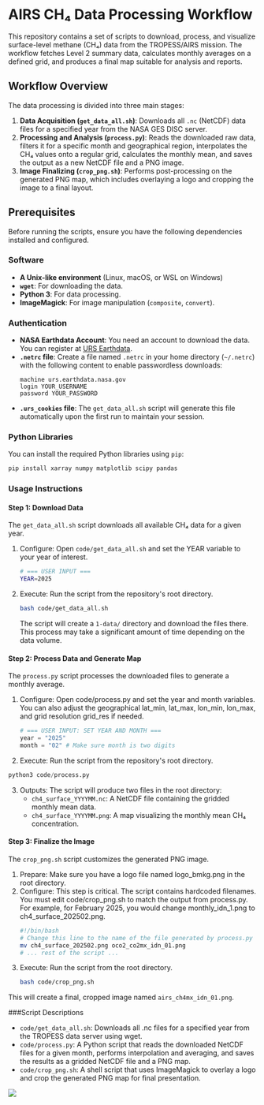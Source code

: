 # AIRS CH₄ Data Processing Workflow

This repository contains a set of scripts to download, process, and visualize surface-level methane (CH₄) data from the TROPESS/AIRS mission. The workflow fetches Level 2 summary data, calculates monthly averages on a defined grid, and produces a final map suitable for analysis and reports.

## Workflow Overview

The data processing is divided into three main stages:

1.  **Data Acquisition (`get_data_all.sh`)**: Downloads all `.nc` (NetCDF) data files for a specified year from the NASA GES DISC server.
2.  **Processing and Analysis (`process.py`)**: Reads the downloaded raw data, filters it for a specific month and geographical region, interpolates the CH₄ values onto a regular grid, calculates the monthly mean, and saves the output as a new NetCDF file and a PNG image.
3.  **Image Finalizing (`crop_png.sh`)**: Performs post-processing on the generated PNG map, which includes overlaying a logo and cropping the image to a final layout.

## Prerequisites

Before running the scripts, ensure you have the following dependencies installed and configured.

### Software
* **A Unix-like environment** (Linux, macOS, or WSL on Windows)
* **`wget`**: For downloading the data.
* **Python 3**: For data processing.
* **ImageMagick**: For image manipulation (`composite`, `convert`).

### Authentication
* **NASA Earthdata Account**: You need an account to download the data. You can register at [URS Earthdata](https://urs.earthdata.nasa.gov/users/new).
* **`.netrc` file**: Create a file named `.netrc` in your home directory (`~/.netrc`) with the following content to enable passwordless downloads:
    ```
    machine urs.earthdata.nasa.gov
    login YOUR_USERNAME
    password YOUR_PASSWORD
    ```
* **`.urs_cookies` file**: The `get_data_all.sh` script will generate this file automatically upon the first run to maintain your session.

### Python Libraries
You can install the required Python libraries using `pip`:
```bash
pip install xarray numpy matplotlib scipy pandas
```

### Usage Instructions
#### Step 1: Download Data
The ```get_data_all.sh``` script downloads all available CH₄ data for a given year.

1. Configure: Open ```code/get_data_all.sh``` and set the YEAR variable to your year of interest.
   ```bash
   # === USER INPUT ===
   YEAR=2025
   ```
2. Execute: Run the script from the repository's root directory.
   ```bash
   bash code/get_data_all.sh
   ```
   The script will create a ```1-data/``` directory and download the files there. This process may take a significant amount of time depending on the data volume.

#### Step 2: Process Data and Generate Map
The ```process.py``` script processes the downloaded files to generate a monthly average.

1. Configure: Open code/process.py and set the year and month variables. You can also adjust the geographical lat_min, lat_max, lon_min, lon_max, and grid resolution grid_res if needed.
   ```Python
   # === USER INPUT: SET YEAR AND MONTH ===
   year = "2025"
   month = "02" # Make sure month is two digits
   
2. Execute: Run the script from the repository's root directory.
```Python
python3 code/process.py
```
3. Outputs: The script will produce two files in the root directory:
   - ```ch4_surface_YYYYMM.nc```: A NetCDF file containing the gridded monthly mean data.
   - ```ch4_surface_YYYYMM.png```: A map visualizing the monthly mean CH₄ concentration.

#### Step 3: Finalize the Image
The ```crop_png.sh``` script customizes the generated PNG image.

1. Prepare: Make sure you have a logo file named logo_bmkg.png in the root directory.
2. Configure: This step is critical. The script contains hardcoded filenames. You must edit code/crop_png.sh to match the output from process.py. For example, for February 2025, you would change monthly_idn_1.png to ch4_surface_202502.png.
   ```Bash
   #!/bin/bash
   # Change this line to the name of the file generated by process.py
   mv ch4_surface_202502.png oco2_co2mx_idn_01.png
   # ... rest of the script ...
3. Execute: Run the script from the root directory.
   ```Bash
   bash code/crop_png.sh
   ```
This will create a final, cropped image named ```airs_ch4mx_idn_01.png```.

###Script Descriptions
- ```code/get_data_all.sh```: Downloads all .nc files for a specified year from the TROPESS data server using wget.
- ```code/process.py```: A Python script that reads the downloaded NetCDF files for a given month, performs interpolation and averaging, and saves the results as a gridded NetCDF file and a PNG map.
- ```code/crop_png.sh```: A shell script that uses ImageMagick to overlay a logo and crop the generated PNG map for final presentation.

![](https://github.com/alberthnahas/airs-ch4/blob/main/ch4-indonesia.gif)
